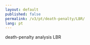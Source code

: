 ```yaml
---
layout: default
published: false
permalink: /v3/pt/death-penalty/LBR/
lang: pt
---
```


death-penalty analysis LBR
